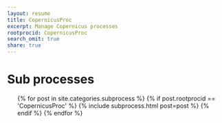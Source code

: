 ```yaml
---
layout: resume
title: CopernicusProc
excerpt: Manage Copernicus processes
rootprocid: CopernicusProc
search_omit: true
share: true
---
```


<h1 class='foot-description'>Sub processes</h1>
<ul class='post-list'>
{% for post in site.categories.subprocess %}
  {% if post.rootprocid == 'CopernicusProc' %}
    {% include subprocess.html post=post %}
  {% endif %}
{% endfor %}
</ul>
